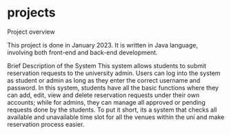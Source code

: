 # projects
Project overview

This project is done in January 2023. It is written in Java language, involving both front-end and back-end development.

Brief Description of the System
This system allows students to submit reservation requests to the university admin. Users can log into the system as student or admin as long as they enter the correct username and password. In this system, students have all the basic functions where they can add, edit, view and delete reservation requests under their own accounts; while for admins, they can manage all approved or pending requests done by the students. To put it short, its a system that checks all available and unavailable time slot for all the venues within the uni and make reservation process easier.
